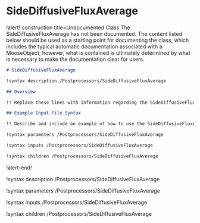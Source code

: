 # SideDiffusiveFluxAverage

!alert! construction title=Undocumented Class
The SideDiffusiveFluxAverage has not been documented. The content listed below should be used as a starting point for
documenting the class, which includes the typical automatic documentation associated with a
MooseObject; however, what is contained is ultimately determined by what is necessary to make the
documentation clear for users.

```markdown
# SideDiffusiveFluxAverage

!syntax description /Postprocessors/SideDiffusiveFluxAverage

## Overview

!! Replace these lines with information regarding the SideDiffusiveFluxAverage object.

## Example Input File Syntax

!! Describe and include an example of how to use the SideDiffusiveFluxAverage object.

!syntax parameters /Postprocessors/SideDiffusiveFluxAverage

!syntax inputs /Postprocessors/SideDiffusiveFluxAverage

!syntax children /Postprocessors/SideDiffusiveFluxAverage
```
!alert-end!

!syntax description /Postprocessors/SideDiffusiveFluxAverage

!syntax parameters /Postprocessors/SideDiffusiveFluxAverage

!syntax inputs /Postprocessors/SideDiffusiveFluxAverage

!syntax children /Postprocessors/SideDiffusiveFluxAverage
